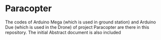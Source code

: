 # Paracopter
The codes of Arduino Mega (which is used in ground station) and Arduino Due (which is used in the Drone) of project Paracopter are there in this repository.
The initial Abstract document is also included
